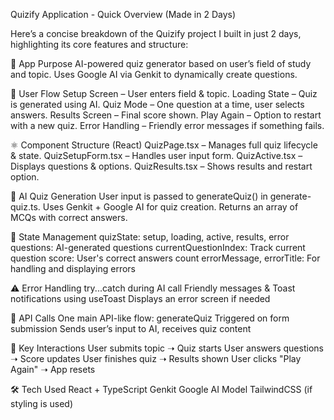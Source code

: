 Quizify Application - Quick Overview (Made in 2 Days)

Here’s a concise breakdown of the Quizify project I built in just 2 days, highlighting its core features and structure:

🧠 App Purpose
AI-powered quiz generator based on user’s field of study and topic.
Uses Google AI via Genkit to dynamically create questions.

🚀 User Flow
Setup Screen – User enters field & topic.
Loading State – Quiz is generated using AI.
Quiz Mode – One question at a time, user selects answers.
Results Screen – Final score shown.
Play Again – Option to restart with a new quiz.
Error Handling – Friendly error messages if something fails.

⚛️ Component Structure (React)
QuizPage.tsx – Manages full quiz lifecycle & state.
QuizSetupForm.tsx – Handles user input form.
QuizActive.tsx – Displays questions & options.
QuizResults.tsx – Shows results and restart option.

🤖 AI Quiz Generation
User input is passed to generateQuiz() in generate-quiz.ts.
Uses Genkit + Google AI for quiz creation.
Returns an array of MCQs with correct answers.

🔧 State Management
quizState: setup, loading, active, results, error
questions: AI-generated questions
currentQuestionIndex: Track current question
score: User's correct answers count
errorMessage, errorTitle: For handling and displaying errors

⚠️ Error Handling
try...catch during AI call
Friendly messages & Toast notifications using useToast
Displays an error screen if needed

📡 API Calls
One main API-like flow: generateQuiz
Triggered on form submission
Sends user’s input to AI, receives quiz content

🎯 Key Interactions
User submits topic ➝ Quiz starts
User answers questions ➝ Score updates
User finishes quiz ➝ Results shown
User clicks "Play Again" ➝ App resets

🛠️ Tech Used
React + TypeScript
Genkit
Google AI Model
TailwindCSS (if styling is used)

